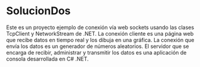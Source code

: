 SolucionDos
===========

Este es un proyecto ejemplo de conexión vía web sockets usando las clases TcpClient y NetworkStream de .NET. La conexión cliente es una página web que recibe datos en tiempo real y los dibuja en una gráfica. La conexión que envía los datos es un generador de números aleatorios. El servidor que se encarga de recibir, administrar y transmitir los datos es una aplicación de consola desarrollada en C# .NET.
